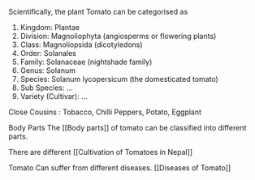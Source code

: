 Scientifically, the plant Tomato can be categorised as

1.  Kingdom: Plantae
2.  Division: Magnoliophyta (angiosperms or flowering plants)
3.  Class: Magnoliopsida (dicotyledons)
4.  Order: Solanales
5.  Family: Solanaceae (nightshade family)
6.  Genus: Solanum
7.  Species: Solanum lycopersicum (the domesticated tomato)
8. Sub Species: ...
9. Variety (Cultivar): ...


Close Cousins : 
	Tobacco, Chilli Peppers, Potato, Eggplant


Body Parts
	The [[Body parts]] of tomato can be classified into different parts.


There are different 
	[[Cultivation of Tomatoes in Nepal]]


Tomato Can suffer from different diseases. 
	[[Diseases of Tomato]]